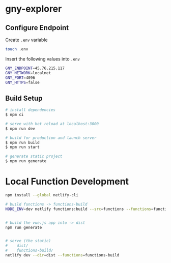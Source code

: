 # gny-explorer


## Configure Endpoint

Create `.env` variable
```bash
touch .env
```

Insert the following values into `.env`
```bash
GNY_ENDPOINT=45.76.215.117
GNY_NETWORK=localnet
GNY_PORT=4096
GNY_HTTPS=false
```

## Build Setup

``` bash
# install dependencies
$ npm ci

# serve with hot reload at localhost:3000
$ npm run dev

# build for production and launch server
$ npm run build
$ npm run start

# generate static project
$ npm run generate
```


# Local Function Development

```bash
npm install --global netlify-cli

# build functions -> functions-build
NODE_ENV=dev netlify functions:build --src=functions --functions=functions-build


# build the vue.js app into -> dist
npm run generate


# serve (the static)
#    dist/
#    functions-build/
netlify dev --dir=dist --functions=functions-build
```

